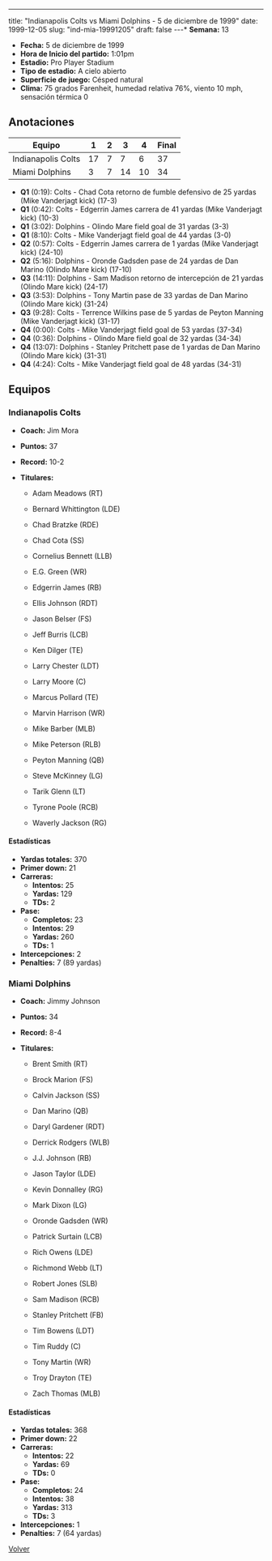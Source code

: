---
title: "Indianapolis Colts vs Miami Dolphins - 5 de diciembre de 1999"
date: 1999-12-05
slug: "ind-mia-19991205"
draft: false
---* **Semana:** 13
* **Fecha:** 5 de diciembre de 1999
* **Hora de Inicio del partido:** 1:01pm
* **Estadio:** Pro Player Stadium
* **Tipo de estadio:** A cielo abierto
* **Superficie de juego:** Césped natural
* **Clima:** 75 grados Farenheit, humedad relativa 76%, viento 10 mph, sensación térmica 0




## Anotaciones
| Equipo | 1 | 2 | 3 | 4 | Final |
|--------|---|---|---|---|-------|
| Indianapolis Colts  | 17 | 7 | 7 | 6  | 37 |
| Miami Dolphins  | 3 | 7 | 14 | 10  | 34 |
* **Q1** (0:19): Colts - Chad Cota retorno de fumble defensivo de 25 yardas (Mike Vanderjagt kick) (17-3)
* **Q1** (0:42): Colts - Edgerrin James carrera de 41 yardas (Mike Vanderjagt kick) (10-3)
* **Q1** (3:02): Dolphins - Olindo Mare field goal de 31 yardas (3-3)
* **Q1** (8:10): Colts - Mike Vanderjagt field goal de 44 yardas (3-0)
* **Q2** (0:57): Colts - Edgerrin James carrera de 1 yardas (Mike Vanderjagt kick) (24-10)
* **Q2** (5:16): Dolphins - Oronde Gadsden pase de 24 yardas de Dan Marino (Olindo Mare kick) (17-10)
* **Q3** (14:11): Dolphins - Sam Madison retorno de intercepción de 21 yardas (Olindo Mare kick) (24-17)
* **Q3** (3:53): Dolphins - Tony Martin pase de 33 yardas de Dan Marino (Olindo Mare kick) (31-24)
* **Q3** (9:28): Colts - Terrence Wilkins pase de 5 yardas de Peyton Manning (Mike Vanderjagt kick) (31-17)
* **Q4** (0:00): Colts - Mike Vanderjagt field goal de 53 yardas (37-34)
* **Q4** (0:36): Dolphins - Olindo Mare field goal de 32 yardas (34-34)
* **Q4** (13:07): Dolphins - Stanley Pritchett pase de 1 yardas de Dan Marino (Olindo Mare kick) (31-31)
* **Q4** (4:24): Colts - Mike Vanderjagt field goal de 48 yardas (34-31)


## Equipos


### Indianapolis Colts
* **Coach:** Jim Mora
* **Puntos:** 37
* **Record:** 10-2
* **Titulares:** 

  * Adam Meadows (RT) 

  * Bernard Whittington (LDE) 

  * Chad Bratzke (RDE) 

  * Chad Cota (SS) 

  * Cornelius Bennett (LLB) 

  * E.G. Green (WR) 

  * Edgerrin James (RB) 

  * Ellis Johnson (RDT) 

  * Jason Belser (FS) 

  * Jeff Burris (LCB) 

  * Ken Dilger (TE) 

  * Larry Chester (LDT) 

  * Larry Moore (C) 

  * Marcus Pollard (TE) 

  * Marvin Harrison (WR) 

  * Mike Barber (MLB) 

  * Mike Peterson (RLB) 

  * Peyton Manning (QB) 

  * Steve McKinney (LG) 

  * Tarik Glenn (LT) 

  * Tyrone Poole (RCB) 

  * Waverly Jackson (RG) 

#### Estadísticas
* **Yardas totales:** 370
* **Primer down:** 21
* **Carreras:**
  * **Intentos:** 25
  * **Yardas:** 129
  * **TDs:** 2
* **Pase:**
  * **Completos:** 23
  * **Intentos:** 29
  * **Yardas:** 260
  * **TDs:** 1
* **Intercepciones:** 2
* **Penalties:** 7 (89 yardas)

### Miami Dolphins
* **Coach:** Jimmy Johnson
* **Puntos:** 34
* **Record:** 8-4
* **Titulares:** 

  * Brent Smith (RT) 

  * Brock Marion (FS) 

  * Calvin Jackson (SS) 

  * Dan Marino (QB) 

  * Daryl Gardener (RDT) 

  * Derrick Rodgers (WLB) 

  * J.J. Johnson (RB) 

  * Jason Taylor (LDE) 

  * Kevin Donnalley (RG) 

  * Mark Dixon (LG) 

  * Oronde Gadsden (WR) 

  * Patrick Surtain (LCB) 

  * Rich Owens (LDE) 

  * Richmond Webb (LT) 

  * Robert Jones (SLB) 

  * Sam Madison (RCB) 

  * Stanley Pritchett (FB) 

  * Tim Bowens (LDT) 

  * Tim Ruddy (C) 

  * Tony Martin (WR) 

  * Troy Drayton (TE) 

  * Zach Thomas (MLB) 

#### Estadísticas
* **Yardas totales:** 368
* **Primer down:** 22
* **Carreras:**
  * **Intentos:** 22
  * **Yardas:** 69
  * **TDs:** 0
* **Pase:**
  * **Completos:** 24
  * **Intentos:** 38
  * **Yardas:** 313
  * **TDs:** 3
* **Intercepciones:** 1
* **Penalties:** 7 (64 yardas)


[Volver](/historia/1999)
